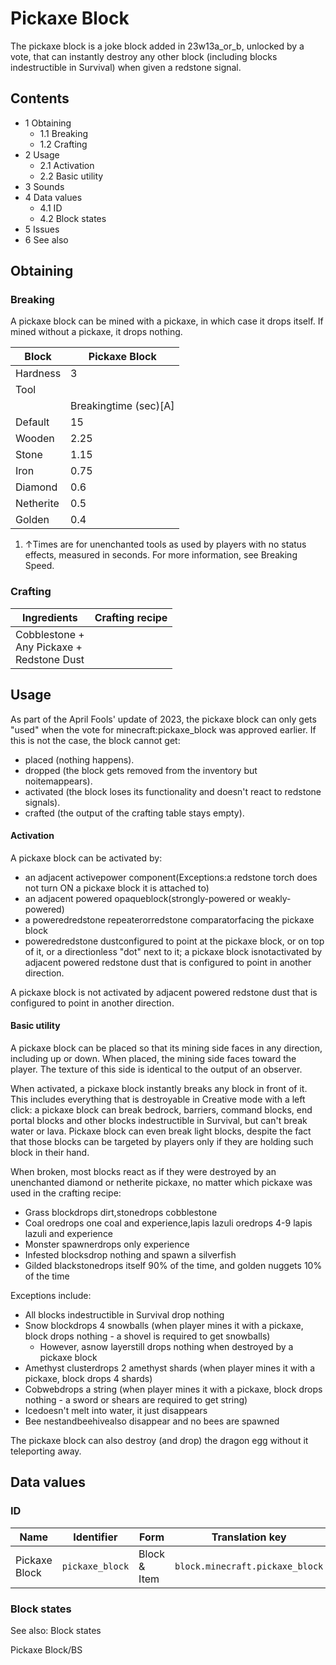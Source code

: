 # Pickaxe Block
The pickaxe block is a joke block added in 23w13a_or_b, unlocked by a vote, that can instantly destroy any other block (including blocks indestructible in Survival) when given a redstone signal.

## Contents
- 1 Obtaining
	- 1.1 Breaking
	- 1.2 Crafting
- 2 Usage
	- 2.1 Activation
	- 2.2 Basic utility
- 3 Sounds
- 4 Data values
	- 4.1 ID
	- 4.2 Block states
- 5 Issues
- 6 See also

## Obtaining
### Breaking
A pickaxe block can be mined with a pickaxe, in which case it drops itself. If mined without a pickaxe, it drops nothing.

| Block     | Pickaxe Block         |
|-----------|-----------------------|
| Hardness  | 3                     |
| Tool      |                       |
|           | Breakingtime (sec)[A] |
| Default   | 15                    |
| Wooden    | 2.25                  |
| Stone     | 1.15                  |
| Iron      | 0.75                  |
| Diamond   | 0.6                   |
| Netherite | 0.5                   |
| Golden    | 0.4                   |

1. ↑Times are for unenchanted tools as used by players with no status effects, measured in seconds. For more information, see Breaking Speed.

### Crafting
| Ingredients                                       | Crafting recipe |
|---------------------------------------------------|-----------------|
| Cobblestone +<br/>Any Pickaxe +<br/>Redstone Dust |                 |

## Usage
As part of the April Fools' update of 2023, the pickaxe block can only gets "used" when the vote for minecraft:pickaxe_block was approved earlier. If this is not the case, the block cannot get:

- placed (nothing happens).
- dropped (the block gets removed from the inventory but noitemappears).
- activated (the block loses its functionality and doesn't react to redstone signals).
- crafted (the output of the crafting table stays empty).

#### Activation
A pickaxe block can be activated by:

- an adjacent activepower component(Exceptions:a redstone torch does not turn ON a pickaxe block it is attached to)
- an adjacent powered opaqueblock(strongly-powered or weakly-powered)
- a poweredredstone repeaterorredstone comparatorfacing the pickaxe block
- poweredredstone dustconfigured to point at the pickaxe block, or on top of it, or a directionless "dot" next to it; a pickaxe block isnotactivated by adjacent powered redstone dust that is configured to point in another direction.

A pickaxe block is not activated by adjacent powered redstone dust that is configured to point in another direction.

#### Basic utility
A pickaxe block can be placed so that its mining side faces in any direction, including up or down. When placed, the mining side faces toward the player. The texture of this side is identical to the output of an observer. 

When activated, a pickaxe block instantly breaks any block in front of it. This includes everything that is destroyable in Creative mode with a left click: a pickaxe block can break bedrock, barriers, command blocks, end portal blocks and other blocks indestructible in Survival, but can't break water or lava. Pickaxe block can even break light blocks, despite the fact that those blocks can be targeted by players only if they are holding such block in their hand.

When broken, most blocks react as if they were destroyed by an unenchanted diamond or netherite pickaxe, no matter which pickaxe was used in the crafting recipe: 

- Grass blockdrops dirt,stonedrops cobblestone
- Coal oredrops one coal and experience,lapis lazuli oredrops 4-9 lapis lazuli and experience
- Monster spawnerdrops only experience
- Infested blocksdrop nothing and spawn a silverfish
- Gilded blackstonedrops itself 90% of the time, and golden nuggets 10% of the time

Exceptions include:

- All blocks indestructible in Survival drop nothing
- Snow blockdrops 4 snowballs (when player mines it with a pickaxe, block drops nothing - a shovel is required to get snowballs)
	- However, asnow layerstill drops nothing when destroyed by a pickaxe block
- Amethyst clusterdrops 2 amethyst shards (when player mines it with a pickaxe, block drops 4 shards)
- Cobwebdrops a string (when player mines it with a pickaxe, block drops nothing - a sword or shears are required to get string)
- Icedoesn't melt into water, it just disappears
- Bee nestandbeehivealso disappear and no bees are spawned

The pickaxe block can also destroy (and drop) the dragon egg without it teleporting away.

## Data values
### ID
| Name          | Identifier      | Form         | Translation key                 |
|---------------|-----------------|--------------|---------------------------------|
| Pickaxe Block | `pickaxe_block` | Block & Item | `block.minecraft.pickaxe_block` |

### Block states
See also: Block states

Pickaxe Block/BS


